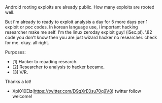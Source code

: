 Android rooting exploits are already public.
How many exploits are rooted well.

But i'm already to ready to exploit analysis a day for 5 more days per 1 exploit or poc codes.
In korean language use, i important hacking researcher make me self.
I'm the linux zeroday exploit guy! (iSec.pl).
\82 code you don't know then you are just wizard hacker no researcher. check for me.
okay. all right.

Purposes:
- [1] Hacker to reaading research.
- [2] Researcher to analysis to hacker became.
- [3] V/R.

Thanks a lot!

- Xpl010Elz(https://twitter.com/D9qXrE0su70q9V8) twitter follow welcome!

